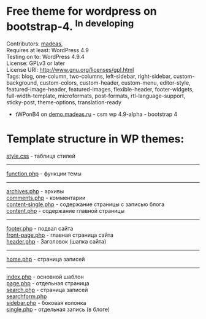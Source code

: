 # Free theme for wordpress on bootstrap-4. <sup>In developing</sup>

Contributors: <a href="https://github.com/Madeas">madeas</a>, 
<br />Requires at least: WordPress 4.9<br />
Testing on to: WordPress 4.9.4<br />
License: GPLv3 or later<br />
License URI: http://www.gnu.org/licenses/gpl.html<br />
Tags: blog, one-column, two-columns, left-sidebar, right-sidebar, custom-background, custom-colors, custom-header, custom-menu, editor-style, featured-image-header, featured-images, flexible-header, footer-widgets, full-width-template, microformats, post-formats, rtl-language-support, sticky-post, theme-options, translation-ready

* tWPonB4 on <a href="http://demo.madeas.ru/" title="">demo.madeas.ru</a> - csm wp 4.9-alpha - bootstrap 4

# Template structure in WP themes:

<a href="https://github.com/madeas/wp-theme-bootstrap-4/blob/master/style.css" title="">style.css</a> - таблица стилей
____________
<a href="https://github.com/madeas/wp-theme-bootstrap-4/blob/master/function.php" title="">function.php</a> - функции темы
____________
<a href="https://github.com/madeas/wp-theme-bootstrap-4/blob/master/archive.php" title="">archives.php</a> - архивы <br />
<a href="https://github.com/madeas/wp-theme-bootstrap-4/blob/master/comments.php" title="">comments.php</a> - комментарии <br />
<a href="https://github.com/madeas/wp-theme-bootstrap-4/blob/master/content-single.php" title="">content-single.php</a> - содержание страницы с записью блога<br />
<a href="https://github.com/madeas/wp-theme-bootstrap-4/blob/master/content.php" title="">content.php</a> - содержание главной страницы
____________
<a href="https://github.com/madeas/wp-theme-bootstrap-4/blob/master/footer.php" title="">footer.php</a> - подвал сайта <br />
<a href="https://github.com/madeas/wp-theme-bootstrap-4/blob/master/front-page.php" title="">front-page.php</a> - главная страница сайта <br />
<a href="https://github.com/madeas/wp-theme-bootstrap-4/blob/master/header.php" title="">header.php</a> - Заголовок (шапка сайта)
____________
<a href="https://github.com/madeas/wp-theme-bootstrap-4/blob/master/home.php" title="">home.php</a> - страница записей <br />
____________
<a href="https://github.com/madeas/wp-theme-bootstrap-4/blob/master/index.php" title="">index.php</a> - основной шаблон <br />
<a href="https://github.com/madeas/wp-theme-bootstrap-4/blob/master/page.php" title="">page.php</a> - отдельная страница <br />
<a href="https://github.com/madeas/wp-theme-bootstrap-4/blob/master/search.php" title="">search.php</a> - страница записей <br />
<a href="https://github.com/madeas/wp-theme-bootstrap-4/blob/master/searchform.php" title="">searchform.php</a> <br />
<a href="https://github.com/madeas/wp-theme-bootstrap-4/blob/master/sidebar.php" title="">sidebar.php</a> - боковая колонка <br />
<a href="https://github.com/madeas/wp-theme-bootstrap-4/blob/master/single.php" title="">single.php</a> - отдельная запись (в блоге)
